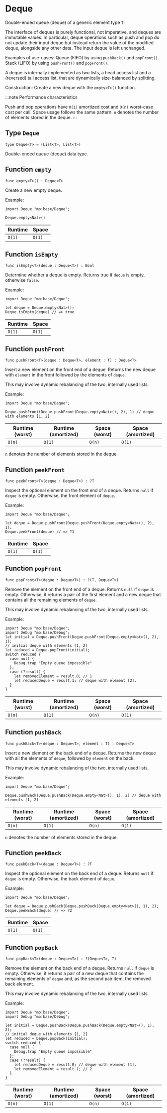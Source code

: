# Deque
Double-ended queue (deque) of a generic element type `T`.

The interface of deques is purely functional, not imperative, and deques are immutable values.
In particular, deque operations such as push and pop do not update their input deque but instead return the value of the modified deque, alongside any other data.
The input deque is left unchanged.

Examples of use-cases:
Queue (FIFO) by using `pushBack()` and `popFront()`.
Stack (LIFO) by using `pushFront()` and `popFront()`.

A deque is internally implemented as two lists, a head access list and a (reversed) tail access list, that are dynamically size-balanced by splitting.

Construction: Create a new deque with the `empty<T>()` function.

:::note Performance characteristics

Push and pop operations have `O(1)` amortized cost and `O(n)` worst-case cost per call.
Space usage follows the same pattern.
`n` denotes the number of elements stored in the deque.
:::

## Type `Deque`
``` motoko no-repl
type Deque<T> = (List<T>, List<T>)
```

Double-ended queue (deque) data type.

## Function `empty`
``` motoko no-repl
func empty<T>() : Deque<T>
```

Create a new empty deque.

Example:
```motoko
import Deque "mo:base/Deque";

Deque.empty<Nat>()
```

| Runtime | Space |
|---------|--------|
| `O(1)`  | `O(1)` |

## Function `isEmpty`
``` motoko no-repl
func isEmpty<T>(deque : Deque<T>) : Bool
```

Determine whether a deque is empty.
Returns true if `deque` is empty, otherwise `false`.

Example:
```motoko
import Deque "mo:base/Deque";

let deque = Deque.empty<Nat>();
Deque.isEmpty(deque) // => true
```

| Runtime | Space |
|---------|--------|
| `O(1)`  | `O(1)` |

## Function `pushFront`
``` motoko no-repl
func pushFront<T>(deque : Deque<T>, element : T) : Deque<T>
```

Insert a new element on the front end of a deque.
Returns the new deque with `element` in the front followed by the elements of `deque`.

This may involve dynamic rebalancing of the two, internally used lists.

Example:
```motoko
import Deque "mo:base/Deque";

Deque.pushFront(Deque.pushFront(Deque.empty<Nat>(), 2), 1) // deque with elements [1, 2]
```

| Runtime (worst) | Runtime (amortized) | Space (worst) | Space (amortized) |
|------------------|----------------------|----------------|---------------------|
| `O(n)`           | `O(1)`               | `O(n)`         | `O(1)`              |

`n` denotes the number of elements stored in the deque.

## Function `peekFront`
``` motoko no-repl
func peekFront<T>(deque : Deque<T>) : ?T
```

Inspect the optional element on the front end of a deque.
Returns `null` if `deque` is empty. Otherwise, the front element of `deque`.

Example:
```motoko
import Deque "mo:base/Deque";

let deque = Deque.pushFront(Deque.pushFront(Deque.empty<Nat>(), 2), 1);
Deque.peekFront(deque) // => ?1
```

| Runtime | Space |
|---------|--------|
| `O(1)`  | `O(1)` |


## Function `popFront`
``` motoko no-repl
func popFront<T>(deque : Deque<T>) : ?(T, Deque<T>)
```

Remove the element on the front end of a deque.
Returns `null` if `deque` is empty. Otherwise, it returns a pair of
the first element and a new deque that contains all the remaining elements of `deque`.

This may involve dynamic rebalancing of the two, internally used lists.

Example:
```motoko
import Deque "mo:base/Deque";
import Debug "mo:base/Debug";
let initial = Deque.pushFront(Deque.pushFront(Deque.empty<Nat>(), 2), 1);
// initial deque with elements [1, 2]
let reduced = Deque.popFront(initial);
switch reduced {
  case null {
    Debug.trap "Empty queue impossible"
  };
  case (?result) {
    let removedElement = result.0; // 1
    let reducedDeque = result.1; // deque with element [2].
  }
}
```

| Runtime (worst) | Runtime (amortized) | Space (worst) | Space (amortized) |
|------------------|----------------------|----------------|---------------------|
| `O(n)`           | `O(1)`               | `O(n)`         | `O(1)`              |

## Function `pushBack`
``` motoko no-repl
func pushBack<T>(deque : Deque<T>, element : T) : Deque<T>
```

Insert a new element on the back end of a deque.
Returns the new deque with all the elements of `deque`, followed by `element` on the back.

This may involve dynamic rebalancing of the two, internally used lists.

Example:
```motoko
import Deque "mo:base/Deque";

Deque.pushBack(Deque.pushBack(Deque.empty<Nat>(), 1), 2) // deque with elements [1, 2]
```

| Runtime (worst) | Runtime (amortized) | Space (worst) | Space (amortized) |
|------------------|----------------------|----------------|---------------------|
| `O(n)`           | `O(1)`               | `O(n)`         | `O(1)`              |

`n` denotes the number of elements stored in the deque.

## Function `peekBack`
``` motoko no-repl
func peekBack<T>(deque : Deque<T>) : ?T
```

Inspect the optional element on the back end of a deque.
Returns `null` if `deque` is empty. Otherwise, the back element of `deque`.

Example:
```motoko
import Deque "mo:base/Deque";

let deque = Deque.pushBack(Deque.pushBack(Deque.empty<Nat>(), 1), 2);
Deque.peekBack(deque) // => ?2
```

| Runtime | Space |
|---------|--------|
| `O(1)`  | `O(1)` |



## Function `popBack`
``` motoko no-repl
func popBack<T>(deque : Deque<T>) : ?(Deque<T>, T)
```

Remove the element on the back end of a deque.
Returns `null` if `deque` is empty. Otherwise, it returns a pair of
a new deque that contains the remaining elements of `deque`
and, as the second pair item, the removed back element.

This may involve dynamic rebalancing of the two, internally used lists.

Example:
```motoko
import Deque "mo:base/Deque";
import Debug "mo:base/Debug";

let initial = Deque.pushBack(Deque.pushBack(Deque.empty<Nat>(), 1), 2);
// initial deque with elements [1, 2]
let reduced = Deque.popBack(initial);
switch reduced {
  case null {
    Debug.trap "Empty queue impossible"
  };
  case (?result) {
    let reducedDeque = result.0; // deque with element [1].
    let removedElement = result.1; // 2
  }
}
```

| Runtime (worst) | Runtime (amortized) | Space (worst) | Space (amortized) |
|------------------|----------------------|----------------|---------------------|
| `O(n)`           | `O(1)`               | `O(n)`         | `O(1)`              |
